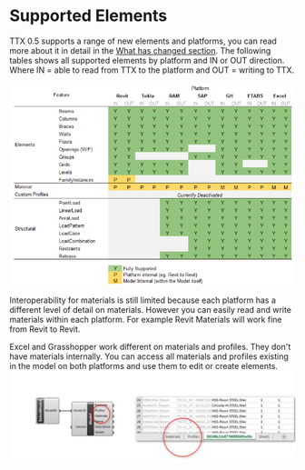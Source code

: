 # Supported Elements
TTX 0.5 supports a range of new elements and platforms, you can read more about it in detail in the  [What has changed section](what_has_changed_from_ttx_04.md). The following tables shows all supported elements by platform and IN or OUT direction. Where IN = able to read from TTX to the platform and OUT = writing to TTX.

![](images/FeatureMatrix.png)

Interoperability for materials is still limited because each platform has a different level of detail on materials.  However you can easily read and write materials within each platform. For example Revit Materials will work fine from Revit to Revit.

Excel and Grasshopper work different on materials and profiles. They don't have materials internally. You can access all materials and profiles existing in the model on both platforms and use them to edit or create elements.
![](images/GHXLS-MaterialsProfiles.png)